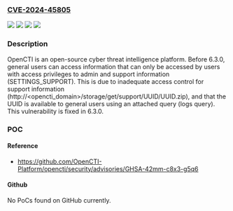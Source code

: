 ### [CVE-2024-45805](https://cve.mitre.org/cgi-bin/cvename.cgi?name=CVE-2024-45805)
![](https://img.shields.io/static/v1?label=Product&message=opencti&color=blue)
![](https://img.shields.io/static/v1?label=Version&message=%3D%20%3C%206.3.0%20&color=brighgreen)
![](https://img.shields.io/static/v1?label=Vulnerability&message=CWE-200%3A%20Exposure%20of%20Sensitive%20Information%20to%20an%20Unauthorized%20Actor&color=brighgreen)
![](https://img.shields.io/static/v1?label=Vulnerability&message=CWE-285%3A%20Improper%20Authorization&color=brighgreen)

### Description

OpenCTI is an open-source cyber threat intelligence platform. Before 6.3.0, general users can access information that can only be accessed by users with access privileges to admin and support information (SETTINGS_SUPPORT). This is due to inadequate access control for support information (http://<opencti_domain>/storage/get/support/UUID/UUID.zip), and that the UUID is available to general users using an attached query (logs query). This vulnerability is fixed in 6.3.0.

### POC

#### Reference
- https://github.com/OpenCTI-Platform/opencti/security/advisories/GHSA-42mm-c8x3-g5q6

#### Github
No PoCs found on GitHub currently.

